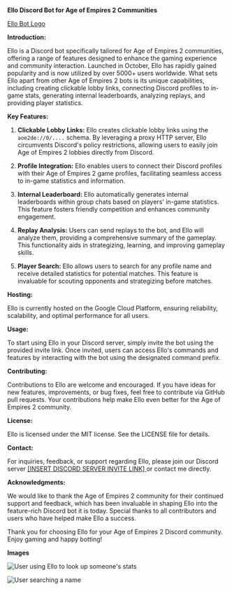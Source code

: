 **Ello Discord Bot for Age of Empires 2 Communities**

[Ello Bot Logo]()

**Introduction:**

Ello is a Discord bot specifically tailored for Age of Empires 2 communities, offering a range of features designed to enhance the gaming experience and community interaction. Launched in October, Ello has rapidly gained popularity and is now utilized by over 5000+ users worldwide. What sets Ello apart from other Age of Empires 2 bots is its unique capabilities, including creating clickable lobby links, connecting Discord profiles to in-game stats, generating internal leaderboards, analyzing replays, and providing player statistics.

**Key Features:**

1. **Clickable Lobby Links:**
   Ello creates clickable lobby links using the `aoe2de://0/....` schema. By leveraging a proxy HTTP server, Ello circumvents Discord's policy restrictions, allowing users to easily join Age of Empires 2 lobbies directly from Discord.

2. **Profile Integration:**
   Ello enables users to connect their Discord profiles with their Age of Empires 2 game profiles, facilitating seamless access to in-game statistics and information.

3. **Internal Leaderboard:**
   Ello automatically generates internal leaderboards within group chats based on players' in-game statistics. This feature fosters friendly competition and enhances community engagement.

4. **Replay Analysis:**
   Users can send replays to the bot, and Ello will analyze them, providing a comprehensive summary of the gameplay. This functionality aids in strategizing, learning, and improving gameplay skills.

5. **Player Search:**
   Ello allows users to search for any profile name and receive detailed statistics for potential matches. This feature is invaluable for scouting opponents and strategizing before matches.

**Hosting:**

Ello is currently hosted on the Google Cloud Platform, ensuring reliability, scalability, and optimal performance for all users.

**Usage:**

To start using Ello in your Discord server, simply invite the bot using the provided invite link. Once invited, users can access Ello's commands and features by interacting with the bot using the designated command prefix.

**Contributing:**

Contributions to Ello are welcome and encouraged. If you have ideas for new features, improvements, or bug fixes, feel free to contribute via GitHub pull requests. Your contributions help make Ello even better for the Age of Empires 2 community.

**License:**

Ello is licensed under the MIT license. See the LICENSE file for details.

**Contact:**

For inquiries, feedback, or support regarding Ello, please join our Discord server [[INSERT DISCORD SERVER INVITE LINK] ](https://discord.gg/krUb6bXj) or contact me directly.

**Acknowledgments:**

We would like to thank the Age of Empires 2 community for their continued support and feedback, which has been invaluable in shaping Ello into the feature-rich Discord bot it is today. Special thanks to all contributors and users who have helped make Ello a success.

Thank you for choosing Ello for your Age of Empires 2 Discord community. Enjoy gaming and happy botting!

**Images**

![User using Ello to look up someone's stats](https://imgur.com/a/vSCIlv8)

![User searching a name](https://imgur.com/hJmK5yg)
